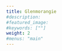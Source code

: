 ```yaml
---
title: Glenmorangie
#description: 
#featured_image: 
#keywords: [""]
weight: 2
#menus: "main"
---
```

